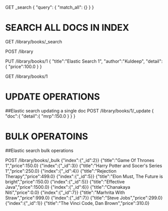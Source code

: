 GET _search
{
  "query": {
    "match_all": {}
  }
}

# SEARCH ALL DOCS IN INDEX 
GET /library/books/_search

POST /library

PUT /library/books/1
{
  "title":"Elastic Search 1",
  "author":"Kuldeep",
  "detail":{
    "price":100.0
  }
}

GET /library/books/1

# UPDATE OPERATIONS
##Elastic search updating a single doc
POST /library/books/1/_update
{
  "doc":{
    "detail":{
      "mrp":150.0
    }
  }
}

# BULK OPERATOINS
##Elastic search bulk operations

POST /library/books/_bulk
{"index":{"_id":2}}
{"title":"Game Of Thrones 1","price":150.0}
{"index":{"_id":3}}
{"title":"Harry Potter and Socer's Series 1","price":250.0}
{"index":{"_id":4}}
{"title":"Rejection Therapy","price":499.0}
{"index":{"_id":5}}
{"title":"Elon Must, The Future is bright","price":150.0}
{"index":{"_id":5}}
{"title":"Effective Java","price":1500.0}
{"index":{"_id":6}}
{"title":"Chanakaya Niti","price":0.0}
{"index":{"_id":7}}
{"title":"Marhrita With Straw","price":999.0}
{"index":{"_id":7}}
{"title":"Steve Jobs","price":299.0}
{"index":{"_id":1}}
{"title":"The Vinci Code, Dan Brown","price":310.0}

